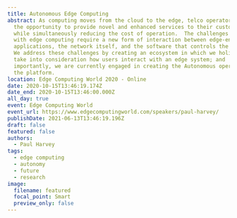 ```yaml
---
title: Autonomous Edge Computing
abstract: As computing moves from the cloud to the edge, telco operators have
  the opportunity to provide novel and enhanced services to their customers,
  while simultaneously reducing the cost of operation.  The challenges that come
  with edge computing require a new form of interaction between edge-enabled
  applications, the network itself, and the software that controls the platform.
  We address these challenges by creating an ecosystem in which we holistically
  take into consideration how users interact with an edge system; and
  importantly, we are currently engaged in creating the Autonomous operation of
  the platform.
location: Edge Computing World 2020 - Online
date: 2020-10-15T13:46:19.174Z
date_end: 2020-10-15T13:46:00.000Z
all_day: true
event: Edge Computing World
event_url: https://www.edgecomputingworld.com/speakers/paul-harvey/
publishDate: 2021-06-13T13:46:19.196Z
draft: false
featured: false
authors:
  - Paul Harvey
tags:
  - edge computing
  - autonomy
  - future
  - research
image:
  filename: featured
  focal_point: Smart
  preview_only: false
---
```

